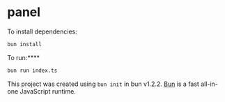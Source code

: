 # panel

To install dependencies:

```bash
bun install
```

To run:\*\*\*\*

```bash
bun run index.ts
```

This project was created using `bun init` in bun v1.2.2. [Bun](https://bun.sh) is a fast all-in-one JavaScript runtime.
